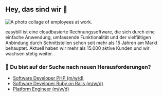 ## Hey, das sind wir 👋

![A photo collage of employees at work.](https://user-images.githubusercontent.com/318564/215984348-60d990c0-1841-43a3-a313-0fad2d05abec.jpg)

easybill ist eine cloudbasierte Rechnungssoftware, die sich durch eine einfache Anwendung, umfassende Funktionalität und der vielfältigen Anbindung durch Schnittstellen schon seit mehr als 15 Jahren am Markt behauptet. Aktuell haben wir mehr als 15.000 aktive Kunden und wir wachsen stetig weiter.

### 🍿 Du bist auf der Suche nach neuen Herausforderungen?

- [Software Developer PHP (m/w/d)](https://www.easybill.de/jobs/software-developer-php)
- [Software Developer Ruby on Rails (m/w/d)](https://www.easybill.de/jobs/software-developer-ruby-on-rails)
- [Platform Engineer (m/w/d)](https://www.easybill.de/jobs/platform-engineer)
